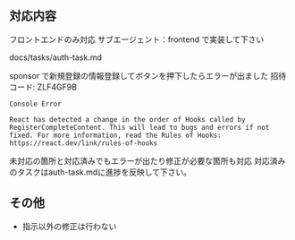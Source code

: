 ## 対応内容

フロントエンドのみ対応
サブエージェント：frontend で実装して下さい

docs/tasks/auth-task.md

sponsor で新規登録の情報登録してボタンを押下したらエラーが出ました
招待コード: ZLF4GF9B

```
Console Error

React has detected a change in the order of Hooks called by RegisterCompleteContent. This will lead to bugs and errors if not fixed. For more information, read the Rules of Hooks: https://react.dev/link/rules-of-hooks
```

未対応の箇所と対応済みでもエラーが出たり修正が必要な箇所も対応
対応済みのタスクはauth-task.mdに進捗を反映して下さい。

## その他
- 指示以外の修正は行わない